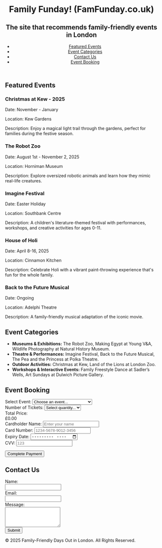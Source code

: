 <p>&nbsp;</p>
<p>&nbsp;</p>
<header>
<h1>Family Funday! (FamFunday.co.uk)</h1>
<h2>The site that recommends family-friendly events in London</h2>
<nav>
<ul class="navbar">
<li><a href="#featured">Featured Events</a></li>
<li><a href="#categories">Event Categories</a></li>
<li><a href="#contact">Contact Us</a></li>
<li><a href="#event">Event Booking</a></li>
</ul>
</nav></header>
<section id="featured" class="section">
<h2>Featured Events</h2>
<div class="event">
<h3>Christmas at Kew - 2025</h3>
<p>Date: November - January</p>
<p>Location: Kew Gardens</p>
<p>Description: Enjoy a magical light trail through the gardens, perfect for families during the festive season.</p>
</div>
<div class="event">
<h3>The Robot Zoo</h3>
<p>Date: August 1st - November 2, 2025</p>
<p>Location: Horniman Museum</p>
<p>Description: Explore oversized robotic animals and learn how they mimic real-life creatures.</p>
</div>
<div class="event">
<h3>Imagine Festival</h3>
<p>Date: Easter Holiday</p>
<p>Location: Southbank Centre</p>
<p>Description: A children's literature-themed festival with performances, workshops, and creative activities for ages 0-11.</p>
</div>
<div class="event">
<h3>House of Holi</h3>
<p>Date: April 8-16, 2025</p>
<p>Location: Cinnamon Kitchen</p>
<p>Description: Celebrate Holi with a vibrant paint-throwing experience that's fun for the whole family.</p>
</div>
<div class="event">
<h3>Back to the Future Musical</h3>
<p>Date: Ongoing</p>
<p>Location: Adelphi Theatre</p>
<p>Description: A family-friendly musical adaptation of the iconic movie.</p>
</div>
</section>
<section id="categories" class="section">
<h2>Event Categories</h2>
<ul class="categories-list">
<li><strong>Museums &amp; Exhibitions:</strong> The Robot Zoo, Making Egypt at Young V&amp;A, Wildlife Photography at Natural History Museum.</li>
<li><strong>Theatre &amp; Performances:</strong> Imagine Festival, Back to the Future Musical, The Pea and the Princess at Polka Theatre.</li>
<li><strong>Outdoor Activities:</strong> Christmas at Kew, Land of the Lions at London Zoo.</li>
<li><strong>Workshops &amp; Interactive Events:</strong> Family Freestyle Dance at Sadler&rsquo;s Wells, Art Sundays at Dulwich Picture Gallery.</li>
</ul>
</section>
<div class="payment-section">
    <h2>Event Booking</h2>
    <div class="form-group">
        <label for="eventSelect">Select Event:</label>
        <select id="eventSelect" onchange="updatePrice()">
            <option value="">Choose an event...</option>
            <option value="concert">Christmas at Kew (£10/ticket)</option>
            <option value="conference">The Robot Zoo (£10/ticket)</option>
            <option value="workshop">Imagine Festival (£10/ticket)</option>
        </select>
    </div>
    <div class="form-group">
        <label for="numTickets">Number of Tickets:</label>
        <select id="numTickets" onchange="updatePrice()">
            <option value="0">Select quantity...</option>
            <option value="1">1</option>
            <option value="2">2</option>
            <option value="3">3</option>
            <option value="4">4</option>
            <option value="5">5</option>
            <option value="6">6</option>
        </select>
    </div>
    <div class="form-group">
        <label>Total Price:</label>
        <div id="priceDisplay">£0.00</div>
    </div>
</div>

<script>
    function updatePrice() {
        const eventSelect = document.getElementById('eventSelect');
        const numTickets = document.getElementById('numTickets');
        const priceDisplay = document.getElementById('priceDisplay');
        const ticketPrice = 10; // £10 per ticket

        const selectedEvent = eventSelect.value;
        const selectedTickets = parseInt(numTickets.value) || 0;

        if (selectedEvent && selectedTickets > 0) {
            const total = selectedTickets * ticketPrice;
            priceDisplay.textContent = `£${total.toFixed(2)}`;
        } else {
            priceDisplay.textContent = '£0.00';
        }
    }

    // Initial call to set up the price display
    updatePrice();
</script>
</div>
<!-- Cardholder Name -->
<div class="form-group"><label for="cardholder">Cardholder Name:</label> <input id="cardholder" name="cardholder" required="" type="text" placeholder="Enter your name" /></div>
<!-- Card Number -->
<div class="form-group"><label for="cardnumber">Card Number:</label> <input id="cardnumber" name="cardnumber" required="" type="text" placeholder="1234-5678-9012-3456" /></div>
<!-- Expiry Date -->
<div class="form-group"><label for="expiry">Expiry Date:</label> <input id="expiry" name="expiry" required="" type="month" /></div>
<!-- CVV -->
<div class="form-group"><label for="cvv">CVV:</label> <input id="cvv" name="cvv" required="" type="text" placeholder="123" /></div>
<!-- Submit Button -->
<p><button type="submit">Complete Payment</button></p>



</header>
<h2>Contact Us</h2>
<form id="contact-form"><label for="name">Name:</label><br /> <input id="name" name="name" required="" type="text" /><br /> <label for="email">Email:</label><br /> <input id="email" name="email" required="" type="email" /><br /> <label for="message">Message:</label><br /> <textarea id="message" name="message" required="" rows="4"></textarea><br /> <button type="submit">Submit</button></form></section>



<footer>&copy; 2025 Family-Friendly Days Out in London. All Rights Reserved.</footer>
